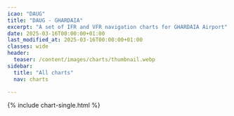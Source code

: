 ```yaml
---
icao: "DAUG"
title: "DAUG - GHARDAIA"
excerpt: "A set of IFR and VFR navigation charts for GHARDAIA Airport"
date: 2025-03-16T00:00:00+01:00
last_modified_at: 2025-03-16T00:00:00+01:00
classes: wide
header:
  teaser: /content/images/charts/thumbnail.webp
sidebar:
  title: "All charts"
  nav: charts

---
```


{% include chart-single.html %}